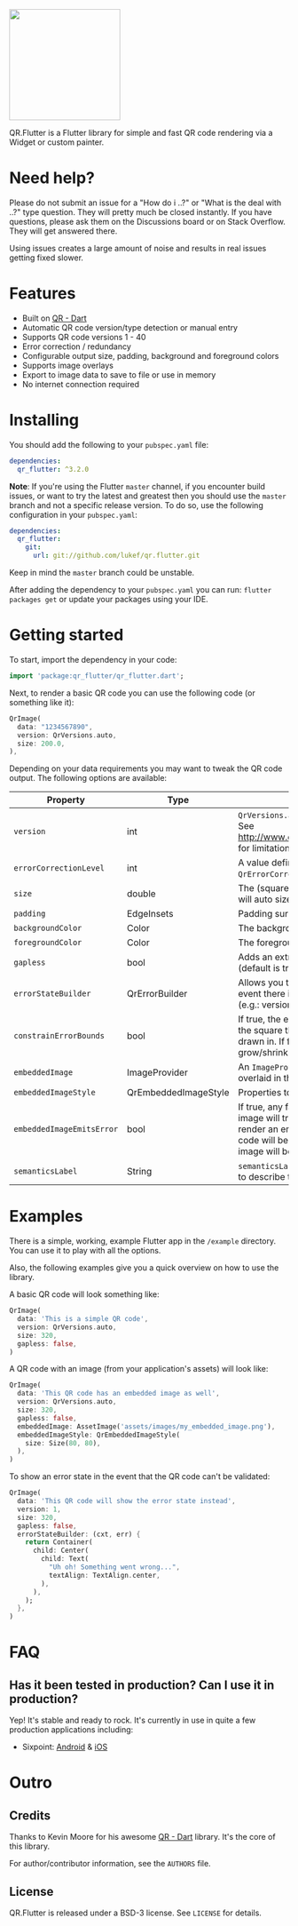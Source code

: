 <img src="https://storage.googleapis.com/product-logos/logo_qr_flutter.png" align="center" width="200">

QR.Flutter is a Flutter library for simple and fast QR code rendering via a Widget or custom painter.

# Need help?

Please do not submit an issue for a "How do i ..?" or "What is the deal with ..?" type question. They will pretty much be closed instantly. If you have questions, please ask them on the Discussions board or on Stack Overflow. They will get answered there.

Using issues creates a large amount of noise and results in real issues getting fixed slower.

# Features
- Built on [QR - Dart](https://github.com/kevmoo/qr.dart)
- Automatic QR code version/type detection or manual entry 
- Supports QR code versions 1 - 40
- Error correction / redundancy
- Configurable output size, padding, background and foreground colors
- Supports image overlays
- Export to image data to save to file or use in memory
- No internet connection required

# Installing

You should add the following to your `pubspec.yaml` file:

```yaml
dependencies:
  qr_flutter: ^3.2.0
```

**Note**: If you're using the Flutter `master` channel, if you encounter build issues, or want to try the latest and greatest then you should use the `master` branch and not a specific release version. To do so, use the following configuration in your `pubspec.yaml`:
 
```yaml
dependencies:
  qr_flutter:
    git:
      url: git://github.com/lukef/qr.flutter.git
```

Keep in mind the `master` branch could be unstable.

After adding the dependency to your `pubspec.yaml` you can run: `flutter packages get` or update your packages using
your IDE.

# Getting started
To start, import the dependency in your code:

```dart
import 'package:qr_flutter/qr_flutter.dart';
```

Next, to render a basic QR code you can use the following code (or something like it):

```dart
QrImage(
  data: "1234567890",
  version: QrVersions.auto,
  size: 200.0,
),
```

Depending on your data requirements you may want to tweak the QR code output. The following options are available:

| Property | Type | Description |
|----|----|----|
| `version` | int | `QrVersions.auto` or a value between 1 and 40. See http://www.qrcode.com/en/about/version.html for limitations and details. |
| `errorCorrectionLevel` | int | A value defined on `QrErrorCorrectLevel`. e.g.: `QrErrorCorrectLevel.L`. |
| `size` | double | The (square) size of the image. If not given, will auto size using shortest size constraint. |
| `padding` | EdgeInsets | Padding surrounding the QR code data. |
| `backgroundColor` | Color | The background color (default is none). |
| `foregroundColor` | Color | The foreground color (default is black). |
| `gapless` | bool | Adds an extra pixel in size to prevent gaps (default is true). |
| `errorStateBuilder` | QrErrorBuilder | Allows you to show an error state `Widget` in the event there is an error rendering the QR code (e.g.: version is too low, input is too long, etc). |
| `constrainErrorBounds` | bool | If true, the error `Widget` will be constrained to the square that the QR code was going to be drawn in. If false, the error state `Widget` will grow/shrink to whatever size it needs. |
| `embeddedImage` | ImageProvider | An `ImageProvider` that defines an image to be overlaid in the center of the QR code. |
| `embeddedImageStyle` | QrEmbeddedImageStyle | Properties to style the embedded image. |
| `embeddedImageEmitsError` | bool | If true, any failure to load the embedded image will trigger the `errorStateBuilder` or render an empty `Container`. If false, the QR code will be rendered and the embedded image will be ignored. |
|`semanticsLabel`|String|`semanticsLabel` will be used by screen readers to describe the content of the QR code.|

# Examples

There is a simple, working, example Flutter app in the `/example` directory. You can use it to play with all
the options. 

Also, the following examples give you a quick overview on how to use the library.

A basic QR code will look something like:

```dart
QrImage(
  data: 'This is a simple QR code',
  version: QrVersions.auto,
  size: 320,
  gapless: false,
)
```

A QR code with an image (from your application's assets) will look like:

```dart
QrImage(
  data: 'This QR code has an embedded image as well',
  version: QrVersions.auto,
  size: 320,
  gapless: false,
  embeddedImage: AssetImage('assets/images/my_embedded_image.png'),
  embeddedImageStyle: QrEmbeddedImageStyle(
    size: Size(80, 80),
  ),
)
```

To show an error state in the event that the QR code can't be validated:

```dart
QrImage(
  data: 'This QR code will show the error state instead',
  version: 1,
  size: 320,
  gapless: false,
  errorStateBuilder: (cxt, err) {
    return Container(
      child: Center(
        child: Text(
          "Uh oh! Something went wrong...",
          textAlign: TextAlign.center,
        ),
      ),
    );
  },
)
```


# FAQ
## Has it been tested in production? Can I use it in production?

Yep! It's stable and ready to rock. It's currently in use in quite a few production applications including:
- Sixpoint: [Android](https://play.google.com/store/apps/details?id=com.sixpoint.sixpoint&hl=en_US) & [iOS](https://itunes.apple.com/us/app/sixpoint/id663008674?mt=8) 

# Outro
## Credits
Thanks to Kevin Moore for his awesome [QR - Dart](https://github.com/kevmoo/qr.dart) library. It's the core of this library.

For author/contributor information, see the `AUTHORS` file.

## License

QR.Flutter is released under a BSD-3 license. See `LICENSE` for details.
